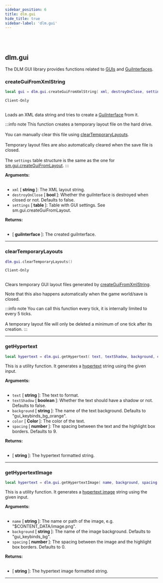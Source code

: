 ```yaml
---
sidebar_position: 6
title: dlm.gui
hide_title: true
sidebar-label: 'dlm.gui'
---
```


<br></br>

## dlm.gui

The DLM GUI library provides functions related to [GUIs](https://scrapmechanictools.com/lua/Game-Script-Environment/Static-Functions/sm.gui) and [GuiInterfaces](https://scrapmechanictools.com/lua/Game-Script-Environment/Userdata/GuiInterface).

### createGuiFromXmlString

```lua
local gui = dlm.gui.createGuiFromXmlString( xml, destroyOnClose, settings )
```
<code>Client-Only</code> <br></br>

Loads an XML data string and tries to create a [GuiInterface](https://scrapmechanictools.com/lua/Game-Script-Environment/Userdata/GuiInterface) from it.

:::info note
This function creates a temporary layout file on the hard drive. <br></br>
You can manually clear this file using [clearTemporaryLayouts](#cleartemporarylayouts). <br></br>
Temporary layout files are also automatically cleared when the save file is closed. <br></br>
The <code>settings</code> table structure is the same as the one for [sm.gui.createGuiFromLayout](https://scrapmechanictools.com/lua/Game-Script-Environment/Static-Functions/sm.gui#createguifromlayout).
:::

<strong>Arguments:</strong> <br></br>

- <code>xml</code> [<strong> string </strong>]: The XML layout string.
- <code>destroyOnClose</code> [<strong> bool </strong>]: Whether the guiInterface is destroyed when closed or not. Defaults to false.
- <code>settings</code> [<strong> table </strong>]: Table with GUI settings. See sm.gui.createGuiFromLayout.

<strong>Returns:</strong> <br></br>

- [<strong> guiInterface </strong>]: The created guiInterface.

---

### clearTemporaryLayouts

```lua
dlm.gui.clearTemporaryLayouts()
```
<code>Client-Only</code> <br></br>

Clears temporary GUI layout files generated by [createGuiFromXmlString](#createguifromxmlstring).

Note that this also happens automatically when the game world/save is closed.

:::info note
You can call this function every tick, it is internally limited to every 5 ticks. <br></br>
A temporary layout file will only be deleted a minimum of one tick after its creation.
:::

---

### getHypertext

```lua
local hypertext = dlm.gui.getHypertext( text, textShadow, background, color, spacing )
```

This is a utility function.
It generates a [hypertext](https://scrapmechanictools.com/lua/Game-Script-Environment/Static-Functions/sm.gui#setinteractiontext) string using the given input.

<strong>Arguments:</strong> <br></br>

- <code>text</code> [<strong> string </strong>]: The text to format.
- <code>textShadow</code> [<strong> boolean </strong>]: Whether the text should have a shadow or not. Defaults to false.
- <code>background</code> [<strong> string </strong>]: The name of the text background. Defaults to "gui_keybinds_bg_orange".
- <code>color</code> [<strong> Color </strong>]: The color of the text.
- <code>spacing</code> [<strong> number </strong>]: The spacing between the text and the highlight box borders. Defaults to 9.

<strong>Returns:</strong> <br></br>

- [<strong> string </strong>]: The hypertext formatted string.

---

### getHypertextImage

```lua
local hypertext = dlm.gui.getHypertextImage( name, background, spacing )
```

This is a utility function.
It generates a [hypertext image](https://scrapmechanictools.com/lua/Game-Script-Environment/Static-Functions/sm.gui#setinteractiontext) string using the given input.

<strong>Arguments:</strong> <br></br>

- <code>name</code> [<strong> string </strong>]: The name or path of the image, e.g. "$CONTENT_DATA/image.png".
- <code>background</code> [<strong> string </strong>]: The name of the image background. Defaults to "gui_keybinds_bg".
- <code>spacing</code> [<strong> number </strong>]: The spacing between the image and the highlight box borders. Defaults to 0.

<strong>Returns:</strong> <br></br>

- [<strong> string </strong>]: The hypertext image formatted string.

---
